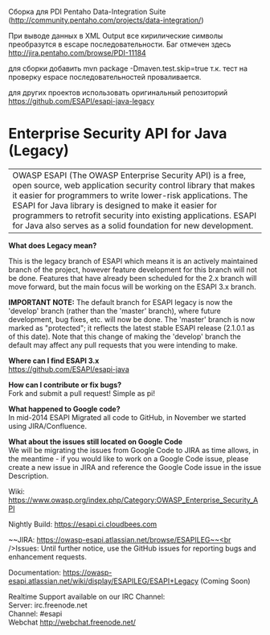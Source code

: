 Сборка для PDI Pentaho Data-Integration Suite (http://community.pentaho.com/projects/data-integration/)

При выводе данных в XML Output все кирилические символы преобразутся в escape последовательности.
Баг отмечен здесь http://jira.pentaho.com/browse/PDI-11184

для сборки добавить 
mvn package -Dmaven.test.skip=true 
т.к. тест на проверку espace последовательностей проваливается.

для других проектов использовать оригинальный репозиторий https://github.com/ESAPI/esapi-java-legacy 


Enterprise Security API for Java (Legacy)
=================
<table border=0>
<tr>
<td>
OWASP ESAPI (The OWASP Enterprise Security API) is a free, open source, web application security control library that makes it easier for programmers to write lower-risk applications. The ESAPI for Java library is designed to make it easier for programmers to retrofit security into existing applications. ESAPI for Java also serves as a solid foundation for new development.
</td>
</tr>
</table>

<b>What does Legacy mean?</b><br/>
<p>This is the legacy branch of ESAPI which means it is an actively maintained branch of the project, however feature development for this branch will not be done. Features that have already been scheduled for the 2.x branch will move forward, but the main focus will be working on the ESAPI 3.x branch.

<b>IMPORTANT NOTE:</b>
The default branch for ESAPI legacy is now the 'develop' branch (rather than the 'master' branch), where future development, bug fixes, etc. will now be done. The 'master' branch is now marked as "protected"; it reflects the latest stable ESAPI release (2.1.0.1 as of this date). Note that this change of making the 'develop' branch the default may affect any pull requests that you were intending to make.

<b>Where can I find ESAPI 3.x</b><br/>
https://github.com/ESAPI/esapi-java

<b>How can I contribute or fix bugs?</b><br/>
Fork and submit a pull request! Simple as pi!

<b>What happened to Google code?</b><br/>
In mid-2014 ESAPI Migrated all code to GitHub, in November we started using JIRA/Confluence. 

<b>What about the issues still located on Google Code</b><br/>
We will be migrating the issues from Google Code to JIRA as time allows, in the meantime - if you would like to work on a Google Code issue, please create a new issue in JIRA and reference the Google Code issue in the issue Description.

Wiki: https://www.owasp.org/index.php/Category:OWASP_Enterprise_Security_API

Nightly Build: https://esapi.ci.cloudbees.com

~~JIRA: https://owasp-esapi.atlassian.net/browse/ESAPILEG~~<br />Issues: Until further notice, use the GitHub issues for reporting bugs and enhancement requests.


Documentation: https://owasp-esapi.atlassian.net/wiki/display/ESAPILEG/ESAPI+Legacy (Coming Soon)

Realtime Support available on our IRC Channel:<br/>
Server: irc.freenode.net<br/>
Channel: #esapi<br/>
Webchat http://webchat.freenode.net/


